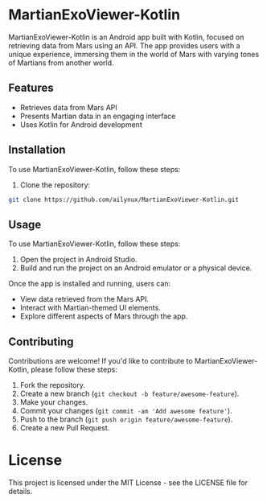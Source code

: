 # MartianExoViewer-Kotlin

MartianExoViewer-Kotlin is an Android app built with Kotlin, focused on retrieving data from Mars using an API. The app provides users with a unique experience, immersing them in the world of Mars with varying tones of Martians from another world.

## Features

- Retrieves data from Mars API
- Presents Martian data in an engaging interface
- Uses Kotlin for Android development

## Installation

To use MartianExoViewer-Kotlin, follow these steps:

1. Clone the repository:

```bash
git clone https://github.com/ailynux/MartianExoViewer-Kotlin.git
```
## Usage

To use MartianExoViewer-Kotlin, follow these steps:

1. Open the project in Android Studio.
2. Build and run the project on an Android emulator or a physical device.

Once the app is installed and running, users can:

- View data retrieved from the Mars API.
- Interact with Martian-themed UI elements.
- Explore different aspects of Mars through the app.

## Contributing

Contributions are welcome! If you'd like to contribute to MartianExoViewer-Kotlin, please follow these steps:

1. Fork the repository.
2. Create a new branch (`git checkout -b feature/awesome-feature`).
3. Make your changes.
4. Commit your changes (`git commit -am 'Add awesome feature'`).
5. Push to the branch (`git push origin feature/awesome-feature`).
6. Create a new Pull Request.

#   License
This project is licensed under the MIT License - see the LICENSE file for details.

